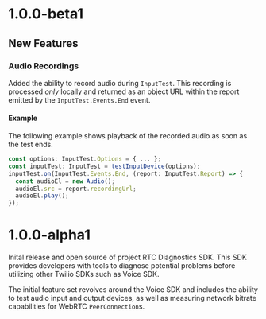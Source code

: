 # 1.0.0-beta1

## New Features

### Audio Recordings

Added the ability to record audio during `InputTest`. This recording is processed _only_ locally and returned as an object URL within the report emitted by the `InputTest.Events.End` event.

#### Example

The following example shows playback of the recorded audio as soon as the test ends.

```ts
const options: InputTest.Options = { ... };
const inputTest: InputTest = testInputDevice(options);
inputTest.on(InputTest.Events.End, (report: InputTest.Report) => {
  const audioEl = new Audio();
  audioEl.src = report.recordingUrl;
  audioEl.play();
});
```

# 1.0.0-alpha1

Inital release and open source of project RTC Diagnostics SDK. This SDK provides developers with tools to diagnose potential problems before utilizing other Twilio SDKs such as Voice SDK.

The initial feature set revolves around the Voice SDK and includes the ability to test audio input and output devices, as well as measuring network bitrate capabilities for WebRTC `PeerConnection`s.
